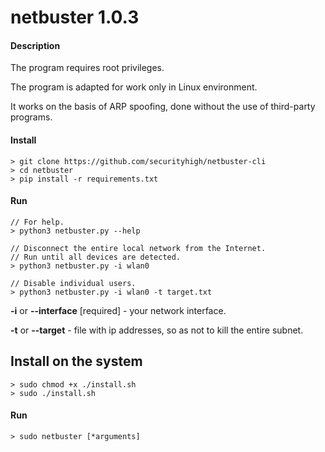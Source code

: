 # netbuster 1.0.3
#### Description
The program requires root privileges.

The program is adapted for work only in Linux environment.

It works on the basis of ARP spoofing, done without the use of third-party programs.

#### Install
```
> git clone https://github.com/securityhigh/netbuster-cli
> cd netbuster
> pip install -r requirements.txt
```

#### Run
```
// For help.
> python3 netbuster.py --help

// Disconnect the entire local network from the Internet.
// Run until all devices are detected.
> python3 netbuster.py -i wlan0

// Disable individual users.
> python3 netbuster.py -i wlan0 -t target.txt
```

**-i** or **--interface** [required] - your network interface.

**-t** or **--target** - file with ip addresses, so as not to kill the entire subnet.



## Install on the system
```
> sudo chmod +x ./install.sh
> sudo ./install.sh
```

#### Run
```
> sudo netbuster [*arguments]
```

